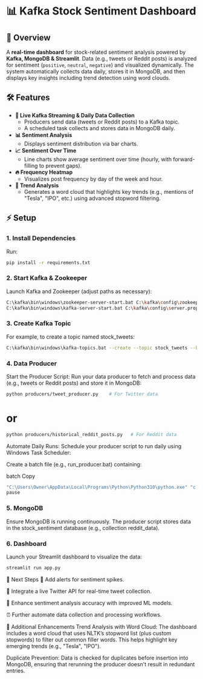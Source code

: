 # 📊 Kafka Stock Sentiment Dashboard

## 🚀 Overview
A **real-time dashboard** for stock-related sentiment analysis powered by **Kafka, MongoDB & Streamlit**. Data (e.g., tweets or Reddit posts) is analyzed for sentiment (`positive`, `neutral`, `negative`) and visualized dynamically. The system automatically collects data daily, stores it in MongoDB, and then displays key insights including trend detection using word clouds.

## 🛠 Features
- **🔄 Live Kafka Streaming & Daily Data Collection**  
  - Producers send data (tweets or Reddit posts) to a Kafka topic.
  - A scheduled task collects and stores data in MongoDB daily.
- **📊 Sentiment Analysis**  
  - Displays sentiment distribution via bar charts.
- **📈 Sentiment Over Time**  
  - Line charts show average sentiment over time (hourly, with forward-filling to prevent gaps).
- **🔥 Frequency Heatmap**  
  - Visualizes post frequency by day of the week and hour.
- **📝 Trend Analysis**  
  - Generates a word cloud that highlights key trends (e.g., mentions of "Tesla", "IPO", etc.) using advanced stopword filtering.

## ⚡ Setup

### 1. Install Dependencies
Run:
```bash
pip install -r requirements.txt
``` 
### 2. Start Kafka & Zookeeper
Launch Kafka and Zookeeper (adjust paths as necessary):
```bash
C:\kafka\bin\windows\zookeeper-server-start.bat C:\kafka\config\zookeeper.properties
C:\kafka\bin\windows\kafka-server-start.bat C:\kafka\config\server.properties
```
### 3. Create Kafka Topic
For example, to create a topic named stock_tweets:
```bash
C:\kafka\bin\windows\kafka-topics.bat --create --topic stock_tweets --bootstrap-server localhost:9092 --partitions 1 --replication-factor 1
```

### 4. Data Producer
Start the Producer Script:
Run your data producer to fetch and process data (e.g., tweets or Reddit posts) and store it in MongoDB:
```bash
python producers/tweet_producer.py    # For Twitter data
```
# or
```bash
python producers/historical_reddit_posts.py   # For Reddit data
```
Automate Daily Runs:
Schedule your producer script to run daily using Windows Task Scheduler:

Create a batch file (e.g., run_producer.bat) containing:

batch
Copy
```bash
"C:\Users\Owner\AppData\Local\Programs\Python\Python310\python.exe" "c:\Users\Owner\kafka-stock-sentiment\producers\historical_reddit_posts.py"
pause
```

### 5. MongoDB
Ensure MongoDB is running continuously. The producer script stores data in the stock_sentiment database (e.g., collection reddit_data).

### 6. Dashboard
Launch your Streamlit dashboard to visualize the data:

```bash
streamlit run app.py
```

🎯 Next Steps
🚨 Add alerts for sentiment spikes.

📡 Integrate a live Twitter API for real-time tweet collection.

🤖 Enhance sentiment analysis accuracy with improved ML models.

⏰ Further automate data collection and processing workflows.

📝 Additional Enhancements
Trend Analysis with Word Cloud:
The dashboard includes a word cloud that uses NLTK’s stopword list (plus custom stopwords) to filter out common filler words. This helps highlight key emerging trends (e.g., "Tesla", "IPO").

Duplicate Prevention:
Data is checked for duplicates before insertion into MongoDB, ensuring that rerunning the producer doesn't result in redundant entries.
